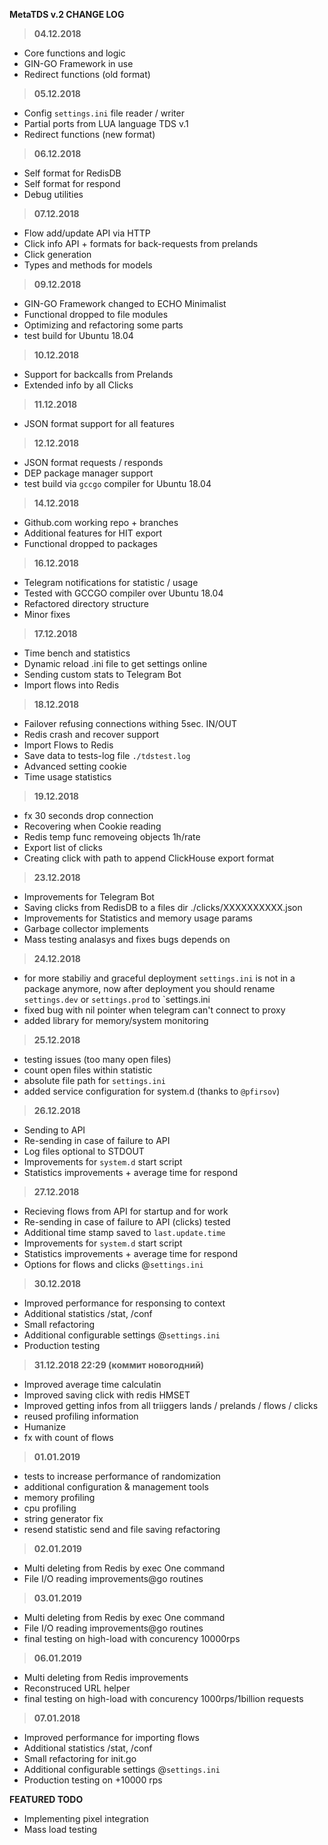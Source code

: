 __MetaTDS v.2 CHANGE LOG__

> __04.12.2018__
+ Core functions and logic
+ GIN-GO Framework in use
+ Redirect functions (old format)

> __05.12.2018__
+ Config `settings.ini` file reader / writer
+ Partial ports from LUA language TDS v.1
+ Redirect functions (new format)

> __06.12.2018__
+ Self format for RedisDB
+ Self format for respond
+ Debug utilities

> __07.12.2018__
+ Flow add/update API via HTTP
+ Click info API + formats for back-requests from prelands
+ Click generation
+ Types and methods for models

> __09.12.2018__
+ GIN-GO Framework changed to ECHO Minimalist
+ Functional dropped to file modules
+ Optimizing and refactoring some parts
+ test build for Ubuntu 18.04

> __10.12.2018__
+ Support for backcalls from Prelands
+ Extended info by all Clicks

> __11.12.2018__
+ JSON format support for all features

> __12.12.2018__
+ JSON format requests / responds
+ DEP package manager support
+ test build via `gccgo` compiler for Ubuntu 18.04

> __14.12.2018__
+ Github.com working repo + branches
+ Additional features for HIT export
+ Functional dropped to packages

> __16.12.2018__
+ Telegram notifications for statistic / usage
+ Tested with GCCGO compiler over Ubuntu 18.04
+ Refactored directory structure
+ Minor fixes

> __17.12.2018__
+ Time bench and statistics
+ Dynamic reload .ini file to get settings online
+ Sending custom stats to Telegram Bot
+ Import flows into Redis

> __18.12.2018__
+ Failover refusing connections withing 5sec. IN/OUT
+ Redis crash and recover support
+ Import Flows to Redis
+ Save data to tests-log file `./tdstest.log`
+ Advanced setting cookie
+ Time usage statistics

> __19.12.2018__
+ fx 30 seconds drop connection
+ Recovering when Cookie reading
+ Redis temp func removeing objects 1h/rate
+ Export list of clicks 
+ Creating click with path to append
  ClickHouse export format
  

> __23.12.2018__
+ Improvements for Telegram Bot
+ Saving clicks from RedisDB to a files dir ./clicks/XXXXXXXXXX.json
+ Improvements for Statistics and memory usage params
+ Garbage collector implements
+ Mass testing analasys and fixes bugs depends on

> __24.12.2018__
+ for more stabiliy and graceful deployment
  `settings.ini` is not in a package anymore, now after deployment
  you should rename `settings.dev` or `settings.prod` to `settings.ini
+ fixed bug with nil pointer when telegram can't connect to proxy
+ added library for memory/system monitoring  

> __25.12.2018__
+ testing issues (too many open files)
+ count open files within statistic
+ absolute file path for `settings.ini`
+ added service configuration for system.d (thanks to `@pfirsov`) 

> __26.12.2018__
+ Sending to API
+ Re-sending in case of failure to API
+ Log files optional to STDOUT 
+ Improvements for `system.d` start script
+ Statistics improvements + average time for respond

> __27.12.2018__
+ Recieving flows from API for startup and for work
+ Re-sending in case of failure to API (clicks) tested
+ Additional time stamp saved to `last.update.time` 
+ Improvements for `system.d` start script
+ Statistics improvements + average time for respond
+ Options for flows and clicks @`settings.ini`

> __30.12.2018__
+ Improved performance for responsing to context
+ Additional statistics /stat, /conf
+ Small refactoring
+ Additional configurable settings @`settings.ini`
+ Production testing

> __31.12.2018 22:29 (коммит новогодний)__
+ Improved average time calculatin
+ Improved saving click with redis HMSET
+ Improved getting infos from all triiggers
  lands / prelands / flows / clicks
+ reused profiling information
+ Humanize
+ fx with count of flows

> __01.01.2019__
+ tests to increase performance of randomization
+ additional configuration & management tools
+ memory profiling
+ cpu profiling
+ string generator fix
+ resend statistic send and file saving refactoring

> __02.01.2019__

+ Multi deleting from Redis by exec One command
+ File I/O reading improvements@go routines

> __03.01.2019__

+ Multi deleting from Redis by exec One command
+ File I/O reading improvements@go routines
+ final testing on high-load with concurency 10000rps

> __06.01.2019__

+ Multi deleting from Redis improvements
+ Reconstruced URL helper
+ final testing on high-load with concurency 1000rps/1billion requests

> __07.01.2018__
+ Improved performance for importing flows
+ Additional statistics /stat, /conf
+ Small refactoring for init.go
+ Additional configurable settings @`settings.ini`
+ Production testing on +10000 rps

__FEATURED TODO__
+ Implementing pixel integration 
+ Mass load testing 
